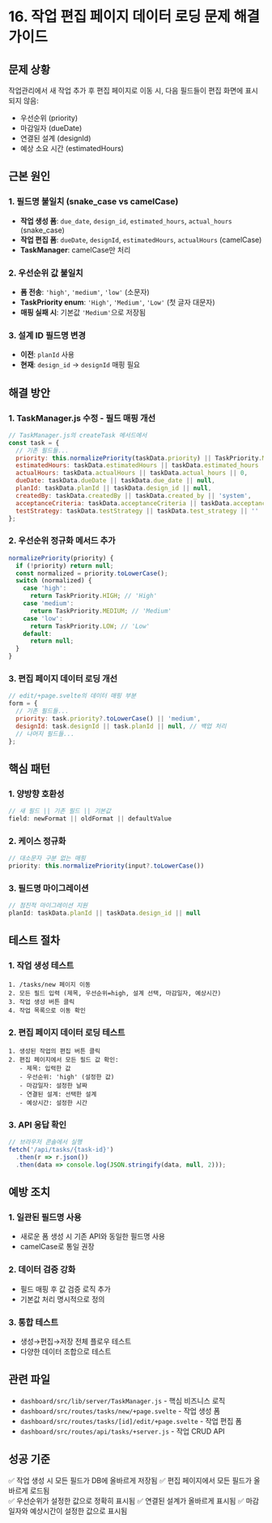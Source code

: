 # 16. 작업 편집 페이지 데이터 로딩 문제 해결 가이드

## 문제 상황

작업관리에서 새 작업 추가 후 편집 페이지로 이동 시, 다음 필드들이 편집 화면에 표시되지 않음:
- 우선순위 (priority)
- 마감일자 (dueDate) 
- 연결된 설계 (designId)
- 예상 소요 시간 (estimatedHours)

## 근본 원인

### 1. 필드명 불일치 (snake_case vs camelCase)
- **작업 생성 폼**: `due_date`, `design_id`, `estimated_hours`, `actual_hours` (snake_case)
- **작업 편집 폼**: `dueDate`, `designId`, `estimatedHours`, `actualHours` (camelCase)
- **TaskManager**: camelCase만 처리

### 2. 우선순위 값 불일치
- **폼 전송**: `'high'`, `'medium'`, `'low'` (소문자)
- **TaskPriority enum**: `'High'`, `'Medium'`, `'Low'` (첫 글자 대문자)
- **매핑 실패 시**: 기본값 `'Medium'`으로 저장됨

### 3. 설계 ID 필드명 변경
- **이전**: `planId` 사용
- **현재**: `design_id` → `designId` 매핑 필요

## 해결 방안

### 1. TaskManager.js 수정 - 필드 매핑 개선

```javascript
// TaskManager.js의 createTask 메서드에서
const task = {
  // 기존 필드들...
  priority: this.normalizePriority(taskData.priority) || TaskPriority.MEDIUM,
  estimatedHours: taskData.estimatedHours || taskData.estimated_hours || 0,
  actualHours: taskData.actualHours || taskData.actual_hours || 0,
  dueDate: taskData.dueDate || taskData.due_date || null,
  planId: taskData.planId || taskData.design_id || null,
  createdBy: taskData.createdBy || taskData.created_by || 'system',
  acceptanceCriteria: taskData.acceptanceCriteria || taskData.acceptance_criteria || [],
  testStrategy: taskData.testStrategy || taskData.test_strategy || ''
};
```

### 2. 우선순위 정규화 메서드 추가

```javascript
normalizePriority(priority) {
  if (!priority) return null;
  const normalized = priority.toLowerCase();
  switch (normalized) {
    case 'high':
      return TaskPriority.HIGH; // 'High'
    case 'medium':
      return TaskPriority.MEDIUM; // 'Medium'
    case 'low':
      return TaskPriority.LOW; // 'Low'
    default:
      return null;
  }
}
```

### 3. 편집 페이지 데이터 로딩 개선

```javascript
// edit/+page.svelte의 데이터 매핑 부분
form = {
  // 기존 필드들...
  priority: task.priority?.toLowerCase() || 'medium',
  designId: task.designId || task.planId || null, // 백업 처리
  // 나머지 필드들...
};
```

## 핵심 패턴

### 1. 양방향 호환성
```javascript
// 새 필드 || 기존 필드 || 기본값
field: newFormat || oldFormat || defaultValue
```

### 2. 케이스 정규화
```javascript
// 대소문자 구분 없는 매핑
priority: this.normalizePriority(input?.toLowerCase())
```

### 3. 필드명 마이그레이션
```javascript
// 점진적 마이그레이션 지원
planId: taskData.planId || taskData.design_id || null
```

## 테스트 절차

### 1. 작업 생성 테스트
```
1. /tasks/new 페이지 이동
2. 모든 필드 입력 (제목, 우선순위=high, 설계 선택, 마감일자, 예상시간)
3. 작업 생성 버튼 클릭
4. 작업 목록으로 이동 확인
```

### 2. 편집 페이지 데이터 로딩 테스트
```
1. 생성된 작업의 편집 버튼 클릭
2. 편집 페이지에서 모든 필드 값 확인:
   - 제목: 입력한 값
   - 우선순위: 'high' (설정한 값)
   - 마감일자: 설정한 날짜
   - 연결된 설계: 선택한 설계
   - 예상시간: 설정한 시간
```

### 3. API 응답 확인
```javascript
// 브라우저 콘솔에서 실행
fetch('/api/tasks/{task-id}')
  .then(r => r.json())
  .then(data => console.log(JSON.stringify(data, null, 2)));
```

## 예방 조치

### 1. 일관된 필드명 사용
- 새로운 폼 생성 시 기존 API와 동일한 필드명 사용
- camelCase로 통일 권장

### 2. 데이터 검증 강화
- 필드 매핑 후 값 검증 로직 추가
- 기본값 처리 명시적으로 정의

### 3. 통합 테스트
- 생성→편집→저장 전체 플로우 테스트
- 다양한 데이터 조합으로 테스트

## 관련 파일

- `dashboard/src/lib/server/TaskManager.js` - 핵심 비즈니스 로직
- `dashboard/src/routes/tasks/new/+page.svelte` - 작업 생성 폼
- `dashboard/src/routes/tasks/[id]/edit/+page.svelte` - 작업 편집 폼
- `dashboard/src/routes/api/tasks/+server.js` - 작업 CRUD API

## 성공 기준

✅ 작업 생성 시 모든 필드가 DB에 올바르게 저장됨
✅ 편집 페이지에서 모든 필드가 올바르게 로드됨  
✅ 우선순위가 설정한 값으로 정확히 표시됨
✅ 연결된 설계가 올바르게 표시됨
✅ 마감일자와 예상시간이 설정한 값으로 표시됨